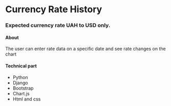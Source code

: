 # Currency Rate History
### Expected currency rate UAH to USD only.

#### About
The user can enter rate data on a specific date and see rate changes on the chart

#### Technical part
- Python
- Django
- Bootstrap
- Chart.js
- Html and css
